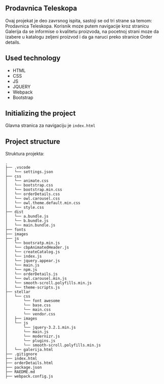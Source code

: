 ## Prodavnica Teleskopa
Ovaj projekat je deo zavrsnog ispita, sastoji se od tri strane sa temom: Prodavnica Teleskopa.
Korisnik moze putem navigacije kroz stranicu Galerija da se informise o kvalitetu proizvoda, na pocetnoj
strani moze da izabere u katalogu zeljeni proizvod i da ga naruci preko stranice Order details.

## Used technology
- HTML
- CSS
- JS
- JQUERY
- Webpack
- Bootstrap

## Initializing the project 

Glavna stranica za navigaciju je `index.html`

## Project structure

Struktura projekta:

```
.
├── .vscode
│   └── settings.json
├── css
│   └── animate.css
│   └── bootstrap.css
│   └── bootstrap.min.css
│   └── orderDetails.css
│   └── owl.carousel.css
│   └── owl.theme.default.min.css
│   └── style.css
├── dist
│   └── a.bundle.js
│   └── b.bundle.js
│   └── main.bundle.js
├── fonts
├── images
├── js
│   └── bootsratp.min.js
│   └── cbpAnimatedHeader.js
│   └── createCatalog.js
│   └── index.js
│   └── jquery.appear.js
│   └── main.js
│   └── npm.js
│   └── orderDetails.js
│   └── owl.carousel.min.js
│   └── smooth-scroll.polyfills.min.js
│   └── theme-scripts.js
├── stellar
│   └── css
│       └── font awesome
│       └── base.css
│       └── main.css
│       └── vendor.css
│   ├── images
│   └── js
│       └── jquery-3.2.1.min.js
│       └── main.js
│       └── modernizr.js
│       └── plugins.js
│       └── smooth-scroll.polyfills.min.js
│   └── galerija.html
├── .gitignore
├── index.html
├── orderDetails.html
├── package.json
├── RAEDME.md
├── webpack.config.js

```